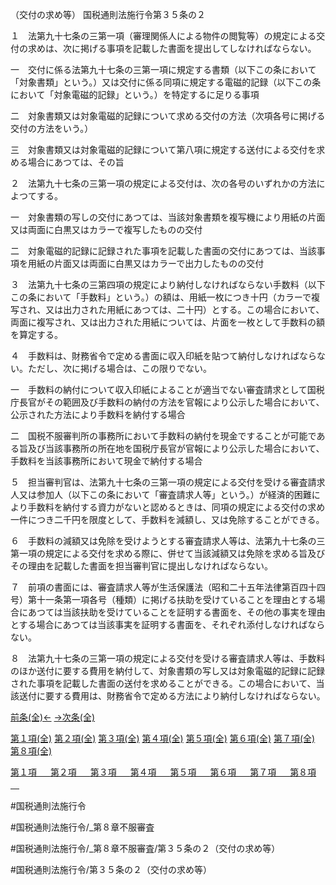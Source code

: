 （交付の求め等）
国税通則法施行令第３５条の２

１　法第九十七条の三第一項（審理関係人による物件の閲覧等）の規定による交付の求めは、次に掲げる事項を記載した書面を提出してしなければならない。

一　交付に係る法第九十七条の三第一項に規定する書類（以下この条において「対象書類」という。）又は交付に係る同項に規定する電磁的記録（以下この条において「対象電磁的記録」という。）を特定するに足りる事項

二　対象書類又は対象電磁的記録について求める交付の方法（次項各号に掲げる交付の方法をいう。）

三　対象書類又は対象電磁的記録について第八項に規定する送付による交付を求める場合にあつては、その旨

２　法第九十七条の三第一項の規定による交付は、次の各号のいずれかの方法によつてする。

一　対象書類の写しの交付にあつては、当該対象書類を複写機により用紙の片面又は両面に白黒又はカラーで複写したものの交付

二　対象電磁的記録に記録された事項を記載した書面の交付にあつては、当該事項を用紙の片面又は両面に白黒又はカラーで出力したものの交付

３　法第九十七条の三第四項の規定により納付しなければならない手数料（以下この条において「手数料」という。）の額は、用紙一枚につき十円（カラーで複写され、又は出力された用紙にあつては、二十円）とする。この場合において、両面に複写され、又は出力された用紙については、片面を一枚として手数料の額を算定する。

４　手数料は、財務省令で定める書面に収入印紙を貼つて納付しなければならない。ただし、次に掲げる場合は、この限りでない。

一　手数料の納付について収入印紙によることが適当でない審査請求として国税庁長官がその範囲及び手数料の納付の方法を官報により公示した場合において、公示された方法により手数料を納付する場合

二　国税不服審判所の事務所において手数料の納付を現金ですることが可能である旨及び当該事務所の所在地を国税庁長官が官報により公示した場合において、手数料を当該事務所において現金で納付する場合

５　担当審判官は、法第九十七条の三第一項の規定による交付を受ける審査請求人又は参加人（以下この条において「審査請求人等」という。）が経済的困難により手数料を納付する資力がないと認めるときは、同項の規定による交付の求め一件につき二千円を限度として、手数料を減額し、又は免除することができる。

６　手数料の減額又は免除を受けようとする審査請求人等は、法第九十七条の三第一項の規定による交付を求める際に、併せて当該減額又は免除を求める旨及びその理由を記載した書面を担当審判官に提出しなければならない。

７　前項の書面には、審査請求人等が生活保護法（昭和二十五年法律第百四十四号）第十一条第一項各号（種類）に掲げる扶助を受けていることを理由とする場合にあつては当該扶助を受けていることを証明する書面を、その他の事実を理由とする場合にあつては当該事実を証明する書面を、それぞれ添付しなければならない。

８　法第九十七条の三第一項の規定による交付を受ける審査請求人等は、手数料のほか送付に要する費用を納付して、対象書類の写し又は対象電磁的記録に記録された事項を記載した書面の送付を求めることができる。この場合において、当該送付に要する費用は、財務省令で定める方法により納付しなければならない。

[前条(全)←](国税通則法施行＿令＿第３５条_.md)    [→次条(全)](国税通則法施行＿令＿第３６条_.md)

[第１項(全)](国税通則法施行＿令＿第３５条の２第１項_.md)  [第２項(全)](国税通則法施行＿令＿第３５条の２第２項_.md)  [第３項(全)](国税通則法施行＿令＿第３５条の２第３項_.md)  [第４項(全)](国税通則法施行＿令＿第３５条の２第４項_.md)  [第５項(全)](国税通則法施行＿令＿第３５条の２第５項_.md)  [第６項(全)](国税通則法施行＿令＿第３５条の２第６項_.md)  [第７項(全)](国税通則法施行＿令＿第３５条の２第７項_.md)  [第８項(全)](国税通則法施行＿令＿第３５条の２第８項_.md)  

[第１項 　 ](国税通則法施行＿令＿第３５条の２第１項.md)  [第２項 　 ](国税通則法施行＿令＿第３５条の２第２項.md)  [第３項 　 ](国税通則法施行＿令＿第３５条の２第３項.md)  [第４項 　 ](国税通則法施行＿令＿第３５条の２第４項.md)  [第５項 　 ](国税通則法施行＿令＿第３５条の２第５項.md)  [第６項 　 ](国税通則法施行＿令＿第３５条の２第６項.md)  [第７項 　 ](国税通則法施行＿令＿第３５条の２第７項.md)  [第８項 　 ](国税通則法施行＿令＿第３５条の２第８項.md)  

#国税通則法施行令

#国税通則法施行令/_第８章不服審査

#国税通則法施行令/_第８章不服審査/第３５条の２（交付の求め等）

#国税通則法施行令/第３５条の２（交付の求め等）

